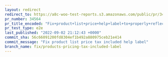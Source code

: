 ```yaml
---
layout: redirect
redirect_to: https://a8c-woo-test-reports.s3.amazonaws.com/public/pr/34564/e2e/index.html
pr_number: 34564
pr_title_encoded: "Fix+product+list+price+help+label+to+properly+reflect+tax+settings"
pr_test_type: e2e
last_published: "2022-09-02 21:12:43 +0000"
commit_sha: 56c66091200fd8304ef1b492a880975ceb21e414
commit_message: "Fix product list price tax included help label"
branch_name: fix/products-pricing-tax-included-label
---
```

